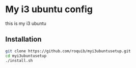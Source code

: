 # My i3 ubuntu config
this is my i3 ubuntu
## Installation

```bash
git clone https://github.com/roquib/myi3ubuntusetup.git
cd myi3ubuntusetup
./install.sh
```
